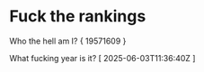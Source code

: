 # Fuck the rankings

Who the hell am I?
{ 19571609 }

What fucking year is it?
[ 2025-06-03T11:36:40Z ]
